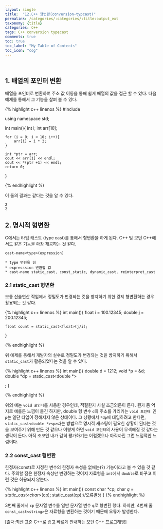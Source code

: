 ```yaml
---
layout: single
title:  "12.C++ 형변환(conversion-typcast)"
permalink: /categories/:categories/:title:output_ext
taxonomy: {title}
categories: C++
tags: C++ conversion typecast
comments: true
toc: true
toc_label: "My Table of Contents"
toc_icon: "cog"
---
```

<br>

## 1. 배열의 포인터 변환

배열을 포인터로 변환하여 주소 값 이동을 통해 쉽게 배열의 값을 접근 할 수 있다. 
다음 예제를 통해서 그 기능을 살펴 볼 수 있다.

{% highlight c++ linenos %}
#include <iostream>

using namespace std;

int main(){
	int i; 
	int arr[10];

	for (i = 0; i < 10; i++){
		arr[i] = i * 2;
	}

	int *ptr = arr;
	cout << arr[1] << endl;
	cout << *(ptr +1) << endl;
	return 0;
}


{% endhighlight %}


이 둘의 결과는 같다는 것을 알 수 있다.

```
2
2
```


## 2. 명시적 형변환

C에서는 타입 캐스트 (type cast)를 통해서 형변환을 하게 된다. C++ 및 모던 C++에서도 같은 기능을 확장 재공하는 것 같다.

```
cast-name<type>(expression)

* type 변환될 형
* expresssion 변환할 값
* cast-name static_cast, const_static, dynamic_cast, reinterpret_cast
```

### 2.1 static_cast 형변환

보통 산술연산 작업에서 정밀도가 변경되는 것을 방지하기 위한 강제 형변환하는 경우 활용되는 것 같다.

{% highlight c++ linenos %}
int main(){
	float i = 100.12345;
	double j = 200.12345;

	float count = static_cast<float>(j/i);
}

{% endhighlight %}

위 예제를 통해서 개발자의 실수로 정밀도가 변경되는 것을 방지하기 위해서 `static_cast`가 활용되었다는 것을 알 수 있다.

{% highlight c++ linenos %}
int main(){
	double d = 1212;
	void *p = &d;
	double *dp = static_cast<double *><p>;
}

{% endhighlight %}

위의 예는 `void 포인터`를 사용한 경우인데, 적절한지 사실 조금의문이 든다. 뭔가 좀 억지로 예를든 느낌이 들긴 하지만, double 형 변수 `d`의 주소를 가리키는 `void 포인터 `인 `p`는 일단 타입이 정해지지 않은 상태이다. 
그 상황에서 `*dp`에 대입하려고 한다면, `static_cast<double *><p>`라는 방법으로 명시적 캐스팅이 필요한 상황이 된다는 것을 보여주기 위해 만든 것 같으나 이렇게 하면 `void 포인터`의 사용이 무색해질 것 같다는 생각이 든다. 아직 초보인 내가 감히 평가하기는 어렵겠으나 아직까진 그런 느낌적인 느낌이다.


### 2.2 const_cast 형변환

한정자(const)로 지정한 변수의 한정자 속성을 없애는(?) 기능이라고 볼 수 있을 것 같다. 주의할 점은 한정자 속성만 변경하는 것이지 자료형을 `int`에서 `double`로 바꾸고 이런 것은 허용되지 않는다.

{% highlight c++ linenos %}
int main(){
	const char *cp;
	char *q = static_cast<char*>(cp);
	static_cast<string>(cp);//오류발생
}
{% endhighlight %}

3번째 줄에서 `cp` 문자열 변수를 일반 문자열 변수 `q`로 형변환 했다. 하지만, 4번째 줄 `const_cast<string>`은 자료형을 변환하는 것이기 때문에 오류가 발생한다.



[출처:최신 표준 C++로 쉽고 빠르게 안내하는 모던 C++ 프로그래밍]
